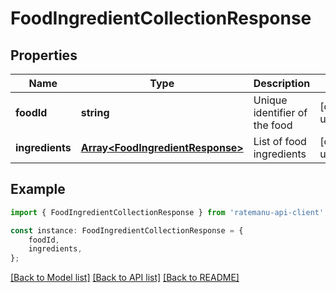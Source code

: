 # FoodIngredientCollectionResponse


## Properties

Name | Type | Description | Notes
------------ | ------------- | ------------- | -------------
**foodId** | **string** | Unique identifier of the food | [default to undefined]
**ingredients** | [**Array&lt;FoodIngredientResponse&gt;**](FoodIngredientResponse.md) | List of food ingredients | [default to undefined]

## Example

```typescript
import { FoodIngredientCollectionResponse } from 'ratemanu-api-client';

const instance: FoodIngredientCollectionResponse = {
    foodId,
    ingredients,
};
```

[[Back to Model list]](../README.md#documentation-for-models) [[Back to API list]](../README.md#documentation-for-api-endpoints) [[Back to README]](../README.md)
